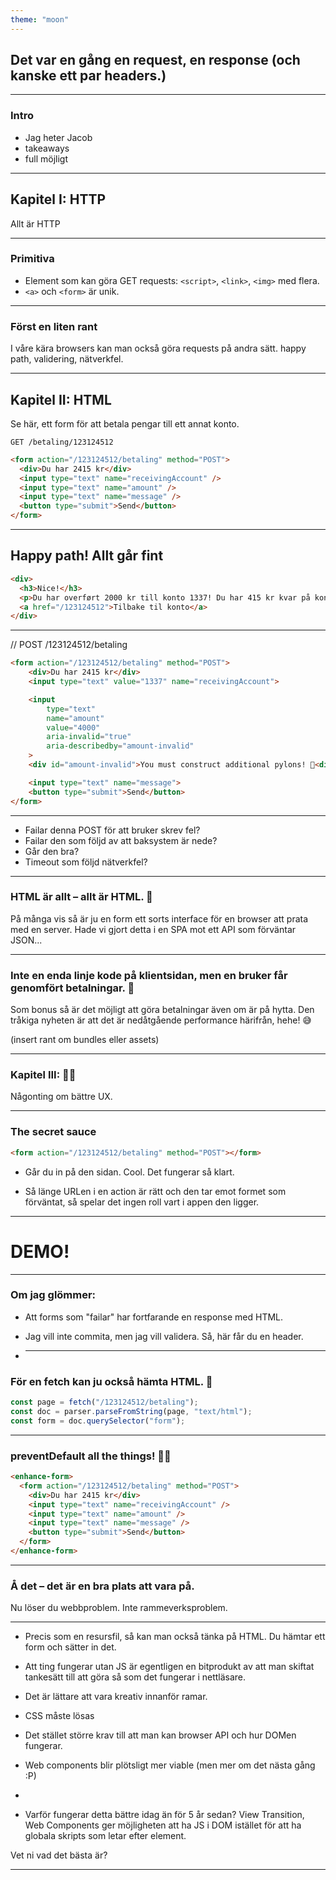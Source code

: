 ```yaml
---
theme: "moon"
---
```


## Det var en gång en request, en response (och kanske ett par headers.)

---

### Intro

- Jag heter Jacob
- takeaways
- full möjligt

---

## Kapitel I: HTTP

Allt är HTTP

---

### Primitiva

- Element som kan göra GET requests: `<script>`, `<link>`, `<img>` med flera.
- `<a>` och `<form>` är unik.

---

### Först en liten rant

I våre kära browsers kan man också göra requests på andra sätt.
happy path, validering, nätverkfel.

---

## Kapitel II: HTML

Se här, ett form för att betala pengar till ett annat konto.

`GET /betaling/123124512`

```html
<form action="/123124512/betaling" method="POST">
  <div>Du har 2415 kr</div>
  <input type="text" name="receivingAccount" />
  <input type="text" name="amount" />
  <input type="text" name="message" />
  <button type="submit">Send</button>
</form>
```

---

## Happy path! Allt går fint

```html
<div>
  <h3>Nice!</h3>
  <p>Du har overført 2000 kr till konto 1337! Du har 415 kr kvar på konto.</p>
  <a href="/123124512">Tilbake til konto</a>
</div>
```

---

// POST /123124512/betaling

```html
<form action="/123124512/betaling" method="POST">
	<div>Du har 2415 kr</div>
	<input type="text" value="1337" name="receivingAccount">

	<input
		type="text"
		name="amount"
		value="4000"
		aria-invalid="true"
		aria-describedby="amount-invalid"
	>
	<div id="amount-invalid">You must construct additional pylons! 💎<div>

	<input type="text" name="message">
	<button type="submit">Send</button>
</form>
```

---

- Failar denna POST för att bruker skrev fel?
- Failar den som följd av att baksystem är nede?
- Går den bra?
- Timeout som följd nätverkfel?

---

### HTML är allt – allt är HTML. 🧘

På många vis så är ju en form ett sorts interface för en browser att prata med en server. Hade vi gjort detta i en SPA mot ett API som förväntar JSON...

---

### Inte en enda linje kode på klientsidan, men en bruker får genomfört betalningar. 🫡

Som bonus så är det möjligt att göra betalningar även om är på hytta. Den tråkiga nyheten är att det är nedåtgående performance härifrån, hehe! 😅

(insert rant om bundles eller assets)

---

### Kapitel III: 💅✨

Någonting om bättre UX.

---

### The secret sauce

```html
<form action="/123124512/betaling" method="POST"></form>
```

- Går du in på den sidan. Cool. Det fungerar så klart.

- Så länge URLen i en action är rätt och den tar emot formet som förväntat, så spelar det ingen roll vart i appen den ligger.

---

# DEMO!

---

### Om jag glömmer:

- Att forms som "failar" har fortfarande en response med HTML.

- Jag vill inte commita, men jag vill validera. Så, här får du en header.
- ***

### För en fetch kan ju också hämta HTML. 🤔

```javascript
const page = fetch("/123124512/betaling");
const doc = parser.parseFromString(page, "text/html");
const form = doc.querySelector("form");
```

---

### preventDefault all the things! 🧹🫨

```html
<enhance-form>
  <form action="/123124512/betaling" method="POST">
    <div>Du har 2415 kr</div>
    <input type="text" name="receivingAccount" />
    <input type="text" name="amount" />
    <input type="text" name="message" />
    <button type="submit">Send</button>
  </form>
</enhance-form>
```

---

### Å det – det är en bra plats att vara på.

Nu löser du webbproblem. Inte rammeverksproblem.

---

- Precis som en resursfil, så kan man också tänka på HTML. Du hämtar ett form och sätter in det.

- Att ting fungerar utan JS är egentligen en bitprodukt av att man skiftat tankesätt till att göra så som det fungerar i nettläsare.

- Det är lättare att vara kreativ innanför ramar.
- CSS måste lösas
- Det stället större krav till att man kan browser API och hur DOMen fungerar.
- Web components blir plötsligt mer viable (men mer om det nästa gång :P)
-
- Varför fungerar detta bättre idag än för 5 år sedan? View Transition, Web Components ger möjligheten att ha JS i DOM istället för att ha globala skripts som letar efter element.

Vet ni vad det bästa är?

---
